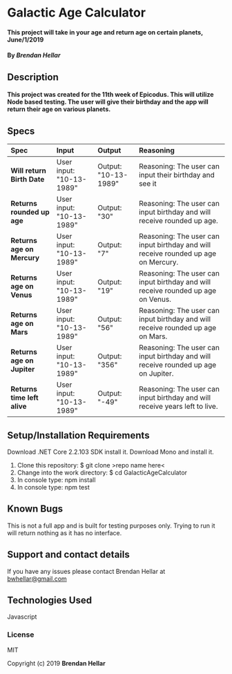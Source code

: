 # Galactic Age Calculator
#### This project will take in your age and return age on certain planets, June/1/2019


#### By _**Brendan Hellar**_

## Description


#### This project was created for the 11th week of Epicodus.  This will utilize Node based testing.  The user will give their birthday and the app will return their age on various planets.

## Specs
| Spec | Input | Output | Reasoning |
| :-------------     | :------------- | :------------- | :----------- |
| **Will return Birth Date** | User input: "10-13-1989" | Output: "10-13-1989" | Reasoning: The user can input their birthday and see it |
| **Returns rounded up age** | User input: "10-13-1989" | Output: "30" | Reasoning: The user can input birthday and will receive rounded up age. |
| **Returns age on Mercury** | User input: "10-13-1989" | Output: "7" | Reasoning: The user can input birthday and will receive rounded up age on Mercury. |
| **Returns age on Venus** | User input: "10-13-1989" | Output: "19" | Reasoning: The user can input birthday and will receive rounded up age on Venus. |
| **Returns age on Mars** | User input: "10-13-1989" | Output: "56" | Reasoning: The user can input birthday and will receive rounded up age on Mars. |
| **Returns age on Jupiter** | User input: "10-13-1989" | Output: "356" | Reasoning: The user can input birthday and will receive rounded up age on Jupiter. |
| **Returns time left alive** | User input: "10-13-1989" | Output: "-49" | Reasoning: The user can input birthday and will receive years left to live. |




## Setup/Installation Requirements

Download .NET Core 2.2.103 SDK install it. Download Mono and install it.

1. Clone this repository: $ git clone >repo name here<
2. Change into the work directory: $ cd GalacticAgeCalculator
3. In console type: npm install
4. In console type: npm test



## Known Bugs

This is not a full app and is built for testing purposes only. Trying to run it will return nothing as it has no interface.

## Support and contact details

If you have any issues please contact Brendan Hellar at bwhellar@gmail.com

## Technologies Used

Javascript

### License

MIT

Copyright (c) 2019 **Brendan Hellar**
